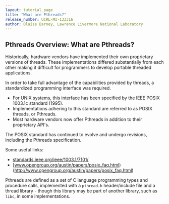 ```yaml
---
layout: tutorial_page
title: "What are Pthreads?"
release_number: UCRL-MI-133316
author: Blaise Barney, Lawrence Livermore National Laboratory
---
```


## Pthreads Overview: What are Pthreads?

Historically, hardware vendors have implemented their own proprietary versions of threads. These implementations differed substantially from each other making it difficult for programmers to develop portable threaded applications.

In order to take full advantage of the capabilities provided by threads, a standardized programming interface was required.
* For UNIX systems, this interface has been specified by the IEEE POSIX 1003.1c standard (1995).
* Implementations adhering to this standard are referred to as POSIX threads, or Pthreads.
* Most hardware vendors now offer Pthreads in addition to their proprietary API's.

The POSIX standard has continued to evolve and undergo revisions, including the Pthreads specification.

Some useful links:
* [standards.ieee.org/ieee/1003.1/7101/](https://standards.ieee.org/ieee/1003.1/7101/)
* [www.opengroup.org/austin/papers/posix_faq.html)(http://www.opengroup.org/austin/papers/posix_faq.html)

Pthreads are defined as a set of C language programming types and procedure calls, implemented with a `pthread.h` header/include file and a thread library - though this library may be part of another library, such as `libc`, in some implementations.
